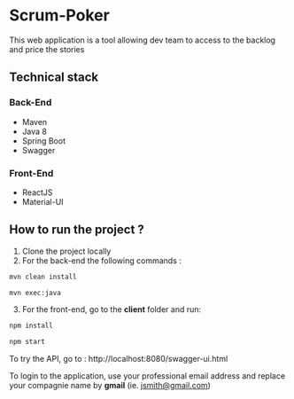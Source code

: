 # Scrum-Poker

This web application is a tool allowing dev team to access to the backlog and price the stories


## Technical stack
### Back-End
  - Maven
  - Java 8
  - Spring Boot
  - Swagger
  
### Front-End
  - ReactJS
  - Material-UI
  
## How to run the project ?
  1. Clone the project locally
  2. For the back-end the following commands :
  ```bash
  mvn clean install
  ```
  
  ```bash
  mvn exec:java
  ```
  
  3. For the front-end, go to the **client** folder and run:
  ```bash
  npm install
  ```
  
  ```bash
  npm start
  ```
  
To try the API, go to : http://localhost:8080/swagger-ui.html

To login to the application, use your professional email address and replace your compagnie name by **gmail** (ie. jsmith@gmail.com) 
